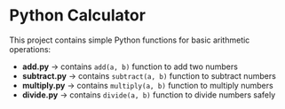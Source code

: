 # Python Calculator

This project contains simple Python functions for basic arithmetic operations:

- **add.py** → contains `add(a, b)` function to add two numbers  
- **subtract.py** → contains `subtract(a, b)` function to subtract numbers  
- **multiply.py** → contains `multiply(a, b)` function to multiply numbers  
- **divide.py** → contains `divide(a, b)` function to divide numbers safely  
